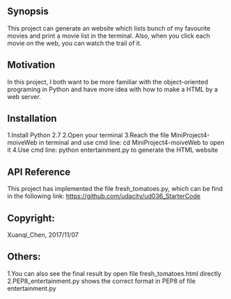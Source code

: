 ## Synopsis

This project can generate an website which lists bunch of my favourite movies and print a movie list in the terminal. Also, when you click each movie on the web, you can watch the trail of it.


## Motivation

In this project, I both want to be more familiar with the object-oriented programing in Python and have more idea with how to make a HTML by a web server.


## Installation

1.Install Python 2.7
2.Open your terminal 
3.Reach the file MiniProject4-moiveWeb in terminal and use cmd line: cd MiniProject4-moiveWeb to open it
4.Use cmd line: python entertainment.py to generate the HTML website


## API Reference
This project has implemented the file fresh_tomatoes.py, which can be find in the following link: https://github.com/udacity/ud036_StarterCode


## Copyright:
Xuanqi_Chen, 2017/11/07

## Others:

1.You can also see the final result by open file fresh_tomatoes.html directly
2.PEP8_entertainment.py shows the correct format in PEP8 of file entertainment.py

